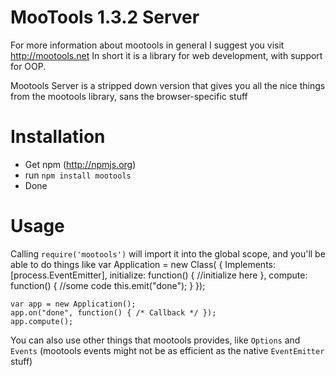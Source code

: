 # MooTools 1.3.2 Server

For more information about mootools in general I suggest you visit http://mootools.net
In short it is a library for web development, with support for OOP.

Mootools Server is a stripped down version that gives you all the nice things from the mootools library, sans the browser-specific stuff

# Installation

* Get npm (http://npmjs.org)
* run `npm install mootools`
* Done

# Usage

Calling `require('mootools')` will import it into the global scope, and you'll be able to do things like
    var Application = new Class(
    {
        Implements: [process.EventEmitter],
        initialize: function()
        {
            //initialize here
        },
        compute: function()
        {
            //some code
            this.emit("done");
        }
    });

    var app = new Application();
    app.on("done", function() { /* Callback */ });
    app.compute();
You can also use other things that mootools provides, like `Options` and `Events` (mootools events might not be as efficient as the native `EventEmitter` stuff)
